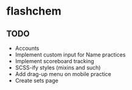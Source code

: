 # flashchem
## TODO
- Accounts
- Implement custom input for Name practices
- Implement scoreboard tracking
- SCSS-ify styles (mixins and such)
- Add drag-up menu on mobile practice
- Create sets page